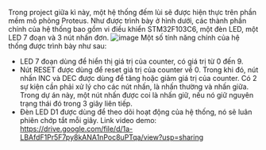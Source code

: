 Trong project giữa kì này, một hệ thống đếm lùi sẽ được hiện thực trên phần mềm mô phỏng Proteus.
Như được trình bày ở hình dưới, các thành phần chính của hệ thống bao gồm vi điều khiển STM32F103C6, một đèn LED, một LED 7 đoạn và 3 nút nhấn đơn.
![image](https://user-images.githubusercontent.com/96888431/236594654-71778311-8314-4baf-8f25-f3facee4f02e.png)
Một số tính năng chính của hệ thống được trình bày như sau:
- LED 7 đoạn dùng để hiển thị giá trị của counter, có giá trị từ 0 đến 9.
- Nút RESET được dùng để reset giá trị của counter về 0. Trong khi đó, nút nhấn INC và DEC được dùng để tăng hoặc giảm giá trị của counter. Có 2 sự
kiện cần phải xử lý cho các nút nhấn, là nhấn thường và nhấn giữa.
Trong dự án này, một nút nhấn được coi là nhấn giữ, nếu nó giữ nguyên trạng thái đó trong 3 giây liên tiếp.
- Đèn LED D1 được dùng để theo dõi hoạt động của hệ thống, nó sẽ luân phiên
chớp tắt mỗi giây.
Link video demo: https://drive.google.com/file/d/1a-LBAfdF1Pr5F7py8kANA1nPoc8uPTqa/view?usp=sharing
